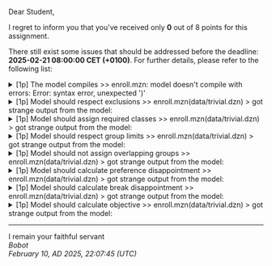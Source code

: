 Dear Student,

I regret to inform you that you've received only **0** out of 8 points for this assignment.

There still exist some issues that should be addressed before the deadline: **2025-02-21 08:00:00 CET (+0100)**. For further details, please refer to the following list:

<details><summary>[1p] The model compiles &gt;&gt; enroll.mzn: model doesn&#x27;t compile with errors: Error: syntax error, unexpected &#x27;)&#x27;</summary></details>
<details><summary>[1p] Model should respect exclusions &gt;&gt; enroll.mzn(data/trivial.dzn) &gt; got strange output from the model:</summary>/tmp/tmpbv5r8kvd/student/enroll.mzn:84.3:<br>&nbsp;&nbsp;)<br>&nbsp;&nbsp;^<br>Error:&nbsp;syntax&nbsp;error,&nbsp;unexpected&nbsp;')'</details>
<details><summary>[1p] Model should assign required classes &gt;&gt; enroll.mzn(data/trivial.dzn) &gt; got strange output from the model:</summary>/tmp/tmp2iafpfmq/student/enroll.mzn:84.3:<br>&nbsp;&nbsp;)<br>&nbsp;&nbsp;^<br>Error:&nbsp;syntax&nbsp;error,&nbsp;unexpected&nbsp;')'</details>
<details><summary>[1p] Model should respect group limits &gt;&gt; enroll.mzn(data/trivial.dzn) &gt; got strange output from the model:</summary>/tmp/tmp0g18l03c/student/enroll.mzn:84.3:<br>&nbsp;&nbsp;)<br>&nbsp;&nbsp;^<br>Error:&nbsp;syntax&nbsp;error,&nbsp;unexpected&nbsp;')'</details>
<details><summary>[1p] Model should not assign overlapping groups &gt;&gt; enroll.mzn(data/trivial.dzn) &gt; got strange output from the model:</summary>/tmp/tmpske2so31/student/enroll.mzn:84.3:<br>&nbsp;&nbsp;)<br>&nbsp;&nbsp;^<br>Error:&nbsp;syntax&nbsp;error,&nbsp;unexpected&nbsp;')'</details>
<details><summary>[1p] Model should calculate preference disappointment &gt;&gt; enroll.mzn(data/trivial.dzn) &gt; got strange output from the model:</summary>/tmp/tmpik4dg1d6/student/enroll.mzn:84.3:<br>&nbsp;&nbsp;)<br>&nbsp;&nbsp;^<br>Error:&nbsp;syntax&nbsp;error,&nbsp;unexpected&nbsp;')'</details>
<details><summary>[1p] Model should calculate break disappointment &gt;&gt; enroll.mzn(data/trivial.dzn) &gt; got strange output from the model:</summary>/tmp/tmpn6spog3s/student/enroll.mzn:84.3:<br>&nbsp;&nbsp;)<br>&nbsp;&nbsp;^<br>Error:&nbsp;syntax&nbsp;error,&nbsp;unexpected&nbsp;')'</details>
<details><summary>[1p] Model should calculate objective &gt;&gt; enroll.mzn(data/trivial.dzn) &gt; got strange output from the model:</summary>/tmp/tmposudbb8b/student/enroll.mzn:84.3:<br>&nbsp;&nbsp;)<br>&nbsp;&nbsp;^<br>Error:&nbsp;syntax&nbsp;error,&nbsp;unexpected&nbsp;')'</details>

-----------
I remain your faithful servant\
_Bobot_\
_February 10, AD 2025, 22:07:45 (UTC)_